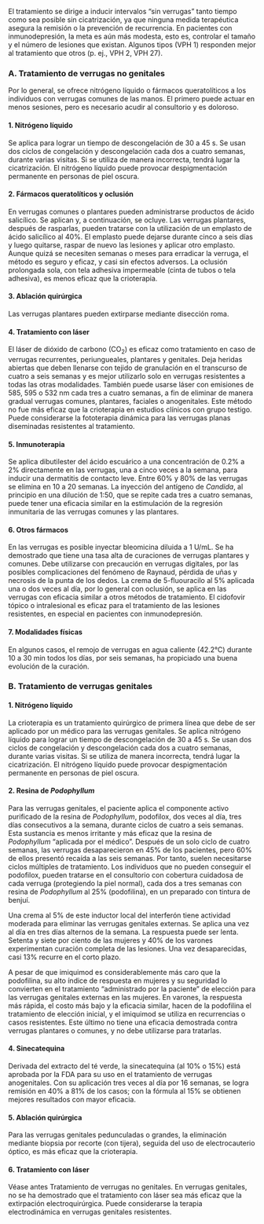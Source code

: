 El tratamiento se dirige a inducir intervalos “sin verrugas” tanto tiempo como sea posible sin cicatrización, ya que ninguna medida terapéutica asegura la remisión o la prevención de recurrencia. En pacientes con inmunodepresión, la meta es aún más modesta, esto es, controlar el tamaño y el número de lesiones que existan. Algunos tipos (VPH 1) responden mejor al tratamiento que otros (p. ej., VPH 2, VPH 27).

### A. Tratamiento de verrugas no genitales

Por lo general, se ofrece nitrógeno líquido o fármacos queratolíticos a los individuos con verrugas comunes de las manos. El primero puede actuar en menos sesiones, pero es necesario acudir al consultorio y es doloroso.

#### 1. Nitrógeno líquido

Se aplica para lograr un tiempo de descongelación de 30 a 45 s. Se usan dos ciclos de congelación y descongelación cada dos a cuatro semanas, durante varias visitas. Si se utiliza de manera incorrecta, tendrá lugar la cicatrización. El nitrógeno líquido puede provocar despigmentación permanente en personas de piel oscura.

#### 2. Fármacos queratolíticos y oclusión

En verrugas comunes o plantares pueden administrarse productos de ácido salicílico. Se aplican y, a continuación, se ocluye. Las verrugas plantares, después de rasparlas, pueden tratarse con la utilización de un emplasto de ácido salicílico al 40%. El emplasto puede dejarse durante cinco a seis días y luego quitarse, raspar de nuevo las lesiones y aplicar otro emplasto. Aunque quizá se necesiten semanas o meses para erradicar la verruga, el método es seguro y eficaz, y casi sin efectos adversos. La oclusión prolongada sola, con tela adhesiva impermeable (cinta de tubos o tela adhesiva), es menos eficaz que la crioterapia.

#### 3. Ablación quirúrgica

Las verrugas plantares pueden extirparse mediante disección roma.

#### 4. Tratamiento con láser

El láser de dióxido de carbono (CO<sub>2</sub>) es eficaz como tratamiento en caso de verrugas recurrentes, periungueales, plantares y genitales. Deja heridas abiertas que deben llenarse con tejido de granulación en el transcurso de cuatro a seis semanas y es mejor utilizarlo solo en verrugas resistentes a todas las otras modalidades. También puede usarse láser con emisiones de 585, 595 o 532 nm cada tres a cuatro semanas, a fin de eliminar de manera gradual verrugas comunes, plantares, faciales o anogenitales. Este método no fue más eficaz que la crioterapia en estudios clínicos con grupo testigo. Puede considerarse la fototerapia dinámica para las verrugas planas diseminadas resistentes al tratamiento.

#### 5. Inmunoterapia

Se aplica dibutilester del ácido escuárico a una concentración de 0.2% a 2% directamente en las verrugas, una a cinco veces a la semana, para inducir una dermatitis de contacto leve. Entre 60% y 80% de las verrugas se elimina en 10 a 20 semanas. La inyección del antígeno de _Candida_, al principio en una dilución de 1:50, que se repite cada tres a cuatro semanas, puede tener una eficacia similar en la estimulación de la regresión inmunitaria de las verrugas comunes y las plantares.

#### 6. Otros fármacos

En las verrugas es posible inyectar bleomicina diluida a 1 U/mL. Se ha demostrado que tiene una tasa alta de curaciones de verrugas plantares y comunes. Debe utilizarse con precaución en verrugas digitales, por las posibles complicaciones del fenómeno de Raynaud, pérdida de uñas y necrosis de la punta de los dedos. La crema de 5-fluouracilo al 5% aplicada una o dos veces al día, por lo general con oclusión, se aplica en las verrugas con eficacia similar a otros métodos de tratamiento. El cidofovir tópico o intralesional es eficaz para el tratamiento de las lesiones resistentes, en especial en pacientes con inmunodepresión.

#### 7. Modalidades físicas

En algunos casos, el remojo de verrugas en agua caliente (42.2°C) durante 10 a 30 min todos los días, por seis semanas, ha propiciado una buena evolución de la curación.

### B. Tratamiento de verrugas genitales

#### 1. Nitrógeno líquido

La crioterapia es un tratamiento quirúrgico de primera línea que debe de ser aplicado por un médico para las verrugas genitales. Se aplica nitrógeno líquido para lograr un tiempo de descongelación de 30 a 45 s. Se usan dos ciclos de congelación y descongelación cada dos a cuatro semanas, durante varias visitas. Si se utiliza de manera incorrecta, tendrá lugar la cicatrización. El nitrógeno líquido puede provocar despigmentación permanente en personas de piel oscura.

#### 2. Resina de _Podophyllum_

Para las verrugas genitales, el paciente aplica el componente activo purificado de la resina de _Podophyllum_, podofilox, dos veces al día, tres días consecutivos a la semana, durante ciclos de cuatro a seis semanas. Esta sustancia es menos irritante y más eficaz que la resina de _Podophyllum_ “aplicada por el médico”. Después de un solo ciclo de cuatro semanas, las verrugas desaparecieron en 45% de los pacientes, pero 60% de ellos presentó recaída a las seis semanas. Por tanto, suelen necesitarse ciclos múltiples de tratamiento. Los individuos que no pueden conseguir el podofilox, pueden tratarse en el consultorio con cobertura cuidadosa de cada verruga (protegiendo la piel normal), cada dos a tres semanas con resina de _Podophyllum_ al 25% (podofilina), en un preparado con tintura de benjuí.

Una crema al 5% de este inductor local del interferón tiene actividad moderada para eliminar las verrugas genitales externas. Se aplica una vez al día en tres días alternos de la semana. La respuesta puede ser lenta. Setenta y siete por ciento de las mujeres y 40% de los varones experimentan curación completa de las lesiones. Una vez desaparecidas, casi 13% recurre en el corto plazo.

A pesar de que imiquimod es considerablemente más caro que la podofilina, su alto índice de respuesta en mujeres y su seguridad lo convierten en el tratamiento “administrado por la paciente” de elección para las verrugas genitales externas en las mujeres. En varones, la respuesta más rápida, el costo más bajo y la eficacia similar, hacen de la podofilina el tratamiento de elección inicial, y el imiquimod se utiliza en recurrencias o casos resistentes. Este último no tiene una eficacia demostrada contra verrugas plantares o comunes, y no debe utilizarse para tratarlas.

#### 4. Sinecatequina

Derivada del extracto del té verde, la sinecatequina (al 10% o 15%) está aprobada por la FDA para su uso en el tratamiento de verrugas anogenitales. Con su aplicación tres veces al día por 16 semanas, se logra remisión en 40% a 81% de los casos; con la fórmula al 15% se obtienen mejores resultados con mayor eficacia.

#### 5. Ablación quirúrgica

Para las verrugas genitales pedunculadas o grandes, la eliminación mediante biopsia por recorte (con tijera), seguida del uso de electrocauterio óptico, es más eficaz que la crioterapia.

#### 6. Tratamiento con láser

Véase antes Tratamiento de verrugas no genitales. En verrugas genitales, no se ha demostrado que el tratamiento con láser sea más eficaz que la extirpación electroquirúrgica. Puede considerarse la terapia electrodinámica en verrugas genitales resistentes.